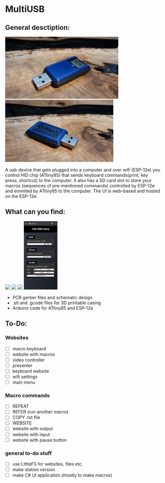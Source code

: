 # MultiUSB
## General desctiption:
<p float="left">
  <img src="images/IMG_20210806_114903.jpg" height="200" />
  <img src="images/IMG_20210806_114807.jpg" height="200" /> 
</p>
A usb device that gets plugged into a computer and over wifi (ESP-12e) you control HID chip (ATtiny85) that sends keyboard commands(print, key press, shortcut) to the computer. It also has a SD card slot to store your macros (sequences of pre-mentioned commands) controlled by ESP-12e and emmited by ATtiny85 to the computer. The UI is web-based and hosted on the ESP-12e.

## What can you find:

<p float="left">
  <img src="images/Snímek obrazovky 2021-08-06 162437.png" height="220" /> 
  <img src="images/Snímek obrazovky 2021-08-06 163751.png" height="220" />
  <img src="images/Snímek obrazovky 2021-08-06 164538.png" height="220" />
  <img src="images/SmartSelect_20210802-221822_Chrome.jpg" height="220" /> 
</p>

- PCB gerber files and schematic design
- .stl and .gcode files for 3D printable casing
- Arduino code for ATtiny85 and ESP-12e

## To-Do:
### Websites
- [ ] macro keyboard
- [ ] website with macros
- [ ] video controller
- [ ] presenter
- [ ] keyboard website
- [ ] wifi settings
- [ ] main menu

### Macro commands
- [ ] REPEAT
- [ ] REFER (run another macro)
- [ ] COPY .txt file
- [ ] WEBSITE
- [ ] website with output
- [ ] website with input
- [ ] website with pause button

### general to-do stuff
- [ ] use LittleFS for websites, files etc.
- [ ] make station version
- [ ] make C# UI application (mostly to make macros)
